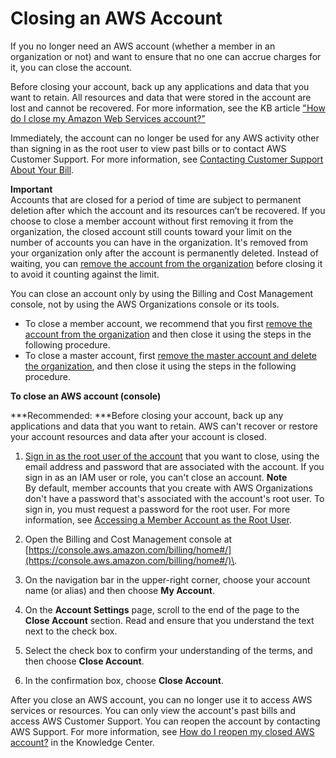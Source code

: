 # Closing an AWS Account<a name="orgs_manage_accounts_close"></a>

If you no longer need an AWS account \(whether a member in an organization or not\) and want to ensure that no one can accrue charges for it, you can close the account\. 

Before closing your account, back up any applications and data that you want to retain\. All resources and data that were stored in the account are lost and cannot be recovered\. For more information, see the KB article [ "How do I close my Amazon Web Services account?"](https://aws.amazon.com/premiumsupport/knowledge-center/close-aws-account/)

Immediately, the account can no longer be used for any AWS activity other than signing in as the root user to view past bills or to contact AWS Customer Support\. For more information, see [Contacting Customer Support About Your Bill](https://docs.aws.amazon.com/awsaccountbilling/latest/aboutv2/billing-get-answers.html)\.

**Important**  
Accounts that are closed for a period of time are subject to permanent deletion after which the account and its resources can’t be recovered\.
If you choose to close a member account without first removing it from the organization, the closed account still counts toward your limit on the number of accounts you can have in the organization\. It's removed from your organization only after the account is permanently deleted\. Instead of waiting, you can [remove the account from the organization](orgs_manage_accounts_remove.md) before closing it to avoid it counting against the limit\.

You can close an account only by using the Billing and Cost Management console, not by using the AWS Organizations console or its tools\. 
+ To close a member account, we recommend that you first [remove the account from the organization](orgs_manage_accounts_remove.md) and then close it using the steps in the following procedure\. 
+ To close a master account, first [remove the master account and delete the organization](orgs_manage_org_delete.md), and then close it using the steps in the following procedure\.

**To close an AWS account \(console\)**

***Recommended: ***Before closing your account, back up any applications and data that you want to retain\. AWS can't recover or restore your account resources and data after your account is closed\. 

1. [Sign in as the root user of the account](https://docs.aws.amazon.com/general/latest/gr/aws_tasks-that-require-root.html) that you want to close, using the email address and password that are associated with the account\. If you sign in as an IAM user or role, you can't close an account\.
**Note**  
By default, member accounts that you create with AWS Organizations don't have a password that's associated with the account's root user\. To sign in, you must request a password for the root user\. For more information, see [Accessing a Member Account as the Root User](orgs_manage_accounts_access.md#orgs_manage_accounts_access-as-root)\.

1. Open the Billing and Cost Management console at [https://console.aws.amazon.com/billing/home#/](https://console.aws.amazon.com/billing/home#/)\.

1. On the navigation bar in the upper\-right corner, choose your account name \(or alias\) and then choose **My Account**\.

1. On the **Account Settings** page, scroll to the end of the page to the **Close Account** section\. Read and ensure that you understand the text next to the check box\.

1. Select the check box to confirm your understanding of the terms, and then choose **Close Account**\.

1. In the confirmation box, choose **Close Account**\.

After you close an AWS account, you can no longer use it to access AWS services or resources\. You can only view the account's past bills and access AWS Customer Support\. You can reopen the account by contacting AWS Support\. For more information, see [How do I reopen my closed AWS account?](https://aws.amazon.com/premiumsupport/knowledge-center/reopen-aws-account/) in the Knowledge Center\.